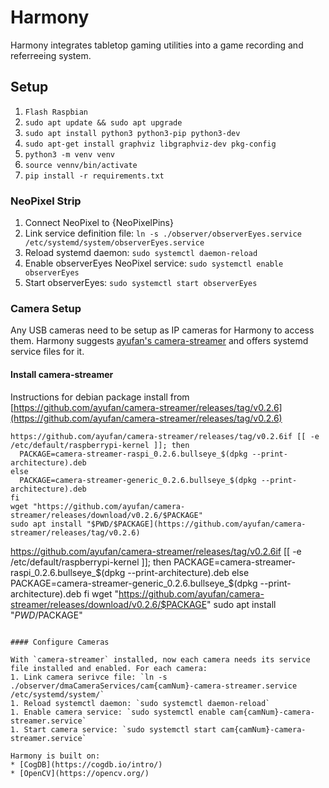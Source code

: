 # Harmony
Harmony integrates tabletop gaming utilities into a game recording and referreeing system.

## Setup

1. ```Flash Raspbian```
1. ```sudo apt update && sudo apt upgrade ```
1. ```sudo apt install python3 python3-pip python3-dev```
1. ```sudo apt-get install graphviz libgraphviz-dev pkg-config```
1. ```python3 -m venv venv```
1. ```source vennv/bin/activate```
1. ```pip install -r requirements.txt```

### NeoPixel Strip

1. Connect NeoPixel to {NeoPixelPins}
1. Link service definition file: `ln -s ./observer/observerEyes.service /etc/systemd/system/observerEyes.service`
1. Reload systemd daemon: `sudo systemctl daemon-reload`
1. Enable observerEyes NeoPixel service: `sudo systemctl enable observerEyes`
1. Start observerEyes: `sudo systemctl start observerEyes`

### Camera Setup

Any USB cameras need to be setup as IP cameras for Harmony to access them. Harmony suggests [ayufan's camera-streamer](https://github.com/ayufan/camera-streamer) and offers systemd service files for it.

#### Install camera-streamer
Instructions for debian package install from [https://github.com/ayufan/camera-streamer/releases/tag/v0.2.6](https://github.com/ayufan/camera-streamer/releases/tag/v0.2.6)
```
https://github.com/ayufan/camera-streamer/releases/tag/v0.2.6if [[ -e /etc/default/raspberrypi-kernel ]]; then
  PACKAGE=camera-streamer-raspi_0.2.6.bullseye_$(dpkg --print-architecture).deb
else
  PACKAGE=camera-streamer-generic_0.2.6.bullseye_$(dpkg --print-architecture).deb
fi
wget "https://github.com/ayufan/camera-streamer/releases/download/v0.2.6/$PACKAGE"
sudo apt install "$PWD/$PACKAGE](https://github.com/ayufan/camera-streamer/releases/tag/v0.2.6)
```
https://github.com/ayufan/camera-streamer/releases/tag/v0.2.6if [[ -e /etc/default/raspberrypi-kernel ]]; then
  PACKAGE=camera-streamer-raspi_0.2.6.bullseye_$(dpkg --print-architecture).deb
else
  PACKAGE=camera-streamer-generic_0.2.6.bullseye_$(dpkg --print-architecture).deb
fi
wget "https://github.com/ayufan/camera-streamer/releases/download/v0.2.6/$PACKAGE"
sudo apt install "$PWD/$PACKAGE"
```

#### Configure Cameras

With `camera-streamer` installed, now each camera needs its service file installed and enabled. For each camera:
1. Link camera serivce file: `ln -s ./observer/dmaCameraServices/cam{camNum}-camera-streamer.service /etc/systemd/system/`
1. Reload systemctl daemon: `sudo systemctl daemon-reload`
1. Enable camera service: `sudo systemctl enable cam{camNum}-camera-streamer.service`
1. Start camera service: `sudo systemctl start cam{camNum}-camera-streamer.service`

Harmony is built on:
* [CogDB](https://cogdb.io/intro/)
* [OpenCV](https://opencv.org/)

